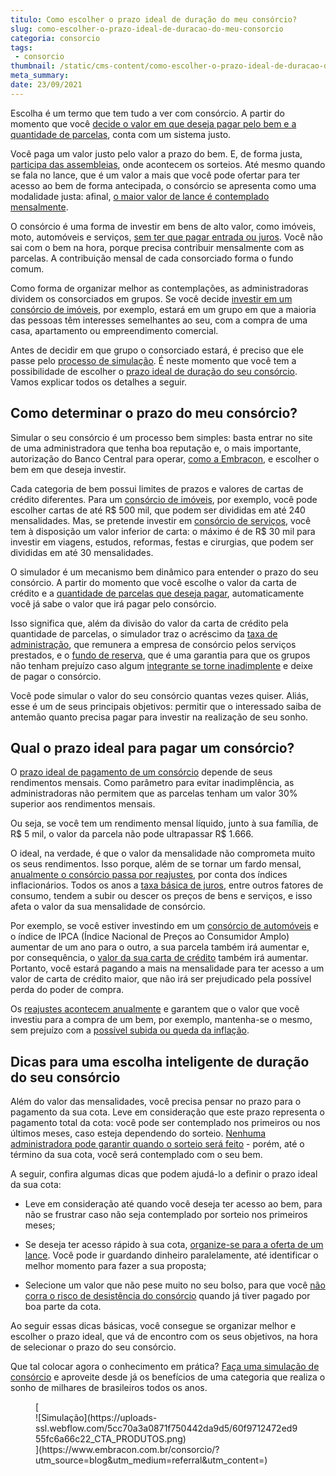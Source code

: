 ```yaml
---
titulo: Como escolher o prazo ideal de duração do meu consórcio?
slug: como-escolher-o-prazo-ideal-de-duracao-do-meu-consorcio
categoria: consorcio
tags:
 - consorcio
thumbnail: /static/cms-content/como-escolher-o-prazo-ideal-de-duracao-do-meu-consorcio.jpg
meta_summary: 
date: 23/09/2021
---
```

Escolha é um termo que tem tudo a ver com consórcio. A partir do momento que você [decide o valor em que deseja pagar pelo bem e a quantidade de parcelas](https://www.embracon.com.br/blog/o-que-e-e-como-funciona-o-consorcio-em-andamento), conta com um sistema justo.

Você paga um valor justo pelo valor a prazo do bem. E, de forma justa, [participa das assembleias](https://www.embracon.com.br/blog/assembleia-de-consorcio-como-funciona), onde acontecem os sorteios. Até mesmo quando se fala no lance, que é um valor a mais que você pode ofertar para ter acesso ao bem de forma antecipada, o consórcio se apresenta como uma modalidade justa: afinal, [o maior valor de lance é contemplado mensalmente](https://www.embracon.com.br/blog/como-funcionam-os-tipos-de-lances-no-consorcio).

O consórcio é uma forma de investir em bens de alto valor, como imóveis, moto, automóveis e serviços, [sem ter que pagar entrada ou juros](https://www.embracon.com.br/blog/consorcio-nao-tem-juros-entenda). Você não sai com o bem na hora, porque precisa contribuir mensalmente com as parcelas. A contribuição mensal de cada consorciado forma o fundo comum.

Como forma de organizar melhor as contemplações, as administradoras dividem os consorciados em grupos. Se você decide [investir em um consórcio de imóveis](https://www.embracon.com.br/blog/investir-em-imoveis-onde-comecar), por exemplo, estará em um grupo em que a maioria das pessoas têm interesses semelhantes ao seu, com a compra de uma casa, apartamento ou empreendimento comercial.

Antes de decidir em que grupo o consorciado estará, é preciso que ele passe pelo [processo de simulação](https://www.embracon.com.br/blog/simulacao-de-consorcio). É neste momento que você tem a possibilidade de escolher o [prazo ideal de duração do seu consórcio](https://www.embracon.com.br/blog/11-coisas-que-voce-precisa-saber-sobre-a-parcela-do-consorcio). Vamos explicar todos os detalhes a seguir.

Como determinar o prazo do meu consórcio? 
------------------------------------------

Simular o seu consórcio é um processo bem simples: basta entrar no site de uma administradora que tenha boa reputação e, o mais importante, autorização do Banco Central para operar, [como a Embracon](https://www.embracon.com.br/), e escolher o bem em que deseja investir.

Cada categoria de bem possui limites de prazos e valores de cartas de crédito diferentes. Para um [consórcio de imóveis](https://www.embracon.com.br/blog/consorcio-de-imoveis-vale-a-pena), por exemplo, você pode escolher cartas de até R$ 500 mil, que podem ser divididas em até 240 mensalidades. Mas, se pretende investir em [consórcio de serviços](https://www.embracon.com.br/blog/conheca-os-principais-consorcios-de-servicos-embracon), você tem à disposição um valor inferior de carta: o máximo é de R$ 30 mil para investir em viagens, estudos, reformas, festas e cirurgias, que podem ser divididas em até 30 mensalidades.

O simulador é um mecanismo bem dinâmico para entender o prazo do seu consórcio. A partir do momento que você escolhe o valor da carta de crédito e a [quantidade de parcelas que deseja pagar](https://www.embracon.com.br/blog/como-e-feito-o-pagamento-da-parcela-do-consorcio), automaticamente você já sabe o valor que irá pagar pelo consórcio.

Isso significa que, além da divisão do valor da carta de crédito pela quantidade de parcelas, o simulador traz o acréscimo da [taxa de administração](https://www.embracon.com.br/blog/como-funciona-a-taxa-de-administracao-de-um-consorcio), que remunera a empresa de consórcio pelos serviços prestados, e o [fundo de reserva](https://www.embracon.com.br/blog/entenda-como-funciona-a-devolucao-do-fundo-de-reserva), que é uma garantia para que os grupos não tenham prejuízo caso algum [integrante se torne inadimplente](https://www.embracon.com.br/blog/nao-consigo-pagar-meu-consorcio-e-agora) e deixe de pagar o consórcio.

Você pode simular o valor do seu consórcio quantas vezes quiser. Aliás, esse é um de seus principais objetivos: permitir que o interessado saiba de antemão quanto precisa pagar para investir na realização de seu sonho.

Qual o prazo ideal para pagar um consórcio? 
--------------------------------------------

O [prazo ideal de pagamento de um consórcio](https://www.embracon.com.br/blog/como-calcular-as-parcelas-no-consorcio) depende de seus rendimentos mensais. Como parâmetro para evitar inadimplência, as administradoras não permitem que as parcelas tenham um valor 30% superior aos rendimentos mensais.

Ou seja, se você tem um rendimento mensal líquido, junto à sua família, de R$ 5 mil, o valor da parcela não pode ultrapassar R$ 1.666.

O ideal, na verdade, é que o valor da mensalidade não comprometa muito os seus rendimentos. Isso porque, além de se tornar um fardo mensal, [anualmente o consórcio passa por reajustes](https://www.embracon.com.br/blog/reajuste-do-consorcio-entenda), por conta dos índices inflacionários. Todos os anos a [taxa básica de juros](https://www.embracon.com.br/blog/como-os-juros-afetam-a-sua-vida), entre outros fatores de consumo, tendem a subir ou descer os preços de bens e serviços, e isso afeta o valor da sua mensalidade de consórcio.

Por exemplo, se você estiver investindo em um [consórcio de automóveis](https://www.embracon.com.br/blog/como-funciona-consorcio-de-automoveis-por-que-boa-opcao) e o índice de IPCA (Índice Nacional de Preços ao Consumidor Amplo) aumentar de um ano para o outro, a sua parcela também irá aumentar e, por consequência, o [valor da sua carta de crédito](https://www.embracon.com.br/blog/tudo-o-que-voce-precisa-saber-sobre-a-carta-de-credito-de-consorcios) também irá aumentar. Portanto, você estará pagando a mais na mensalidade para ter acesso a um valor de carta de crédito maior, que não irá ser prejudicado pela possível perda do poder de compra.

Os [reajustes acontecem anualmente](https://www.embracon.com.br/blog/reajuste-consorcio-como-e-feito) e garantem que o valor que você investiu para a compra de um bem, por exemplo, mantenha-se o mesmo, sem prejuízo com a [possível subida ou queda da inflação](https://www.embracon.com.br/blog/entenda-a-importancia-da-taxa-selic-e-da-inflacao).

Dicas para uma escolha inteligente de duração do seu consórcio 
---------------------------------------------------------------

Além do valor das mensalidades, você precisa pensar no prazo para o pagamento da sua cota. Leve em consideração que este prazo representa o pagamento total da cota: você pode ser contemplado nos primeiros ou nos últimos meses, caso esteja dependendo do sorteio. [Nenhuma administradora pode garantir quando o sorteio será feito](https://www.embracon.com.br/blog/nao-existe-promessa-de-contemplacao-em-consorcio) - porém, até o término da sua cota, você será contemplado com o seu bem.

A seguir, confira algumas dicas que podem ajudá-lo a definir o prazo ideal da sua cota:

- Leve em consideração até quando você deseja ter acesso ao bem, para não se frustrar caso não seja contemplado por sorteio nos primeiros meses;

- Se deseja ter acesso rápido à sua cota, [organize-se para a oferta de um lance](https://www.embracon.com.br/blog/como-fazer-oferta-de-lance-em-consorcio). Você pode ir guardando dinheiro paralelamente, até identificar o melhor momento para fazer a sua proposta;
- Selecione um valor que não pese muito no seu bolso, para que você [não corra o risco de desistência do consórcio](https://www.embracon.com.br/blog/quais-sao-os-resultados-ao-desistir-do-consorcio) quando já tiver pagado por boa parte da cota.

Ao seguir essas dicas básicas, você consegue se organizar melhor e escolher o prazo ideal, que vá de encontro com os seus objetivos, na hora de selecionar o prazo do seu consórcio.

Que tal colocar agora o conhecimento em prática? [Faça uma simulação de consórcio](https://www.embracon.com.br/) e aproveite desde já os benefícios de uma categoria que realiza o sonho de milhares de brasileiros todos os anos.

<figure class="w-richtext-figure-type-image w-richtext-align-center">[<div>![Simulação](https://uploads-ssl.webflow.com/5cc70a3a0871f750442da9d5/60f9712472ed955fc6a66c22_CTA_PRODUTOS.png)</div>](https://www.embracon.com.br/consorcio/?utm_source=blog&utm_medium=referral&utm_content=)</figure>

